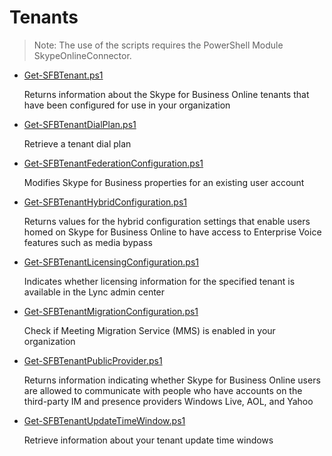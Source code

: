 # Tenants

> Note: The use of the scripts requires the PowerShell Module SkypeOnlineConnector.

+ [Get-SFBTenant.ps1](./Get-SFBTenant.ps1)

  Returns information about the Skype for Business Online tenants that have been configured for use in your organization

+ [Get-SFBTenantDialPlan.ps1](./Get-SFBTenantDialPlan.ps1)

  Retrieve a tenant dial plan

+ [Get-SFBTenantFederationConfiguration.ps1](./Get-SFBTenantFederationConfiguration.ps1)

  Modifies Skype for Business properties for an existing user account


+ [Get-SFBTenantHybridConfiguration.ps1](./Get-SFBTenantHybridConfiguration.ps1)

  Returns values for the hybrid configuration settings that enable users homed on Skype for Business Online to have access to Enterprise Voice features such as media bypass  

+ [Get-SFBTenantLicensingConfiguration.ps1](./Get-SFBTenantLicensingConfiguration.ps1)

  Indicates whether licensing information for the specified tenant is available in the Lync admin center

+ [Get-SFBTenantMigrationConfiguration.ps1](./Get-SFBTenantMigrationConfiguration.ps1)

  Check if Meeting Migration Service (MMS) is enabled in your organization

+ [Get-SFBTenantPublicProvider.ps1](./Get-SFBTenantPublicProvider.ps1)

  Returns information indicating whether Skype for Business Online users are allowed to communicate with people who have accounts on the third-party IM and presence providers Windows Live, AOL, and Yahoo 

+ [Get-SFBTenantUpdateTimeWindow.ps1](./Get-SFBTenantUpdateTimeWindow.ps1)

  Retrieve information about your tenant update time windows